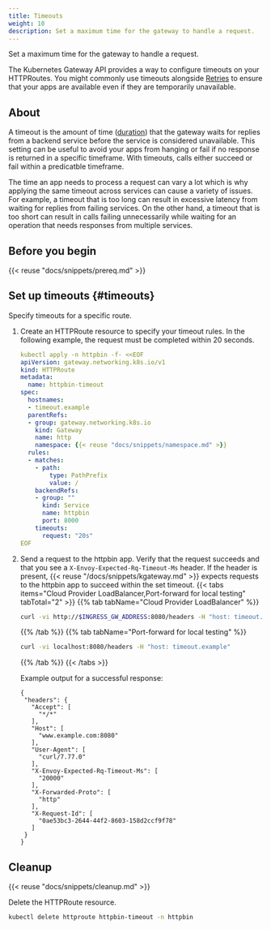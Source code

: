 ```yaml
---
title: Timeouts
weight: 10
description: Set a maximum time for the gateway to handle a request.
---
```


Set a maximum time for the gateway to handle a request.

The Kubernetes Gateway API provides a way to configure timeouts on your HTTPRoutes. You might commonly use timeouts alongside [Retries](../retry/) to ensure that your apps are available even if they are temporarily unavailable.

## About

A timeout is the amount of time ([duration](https://protobuf.dev/reference/protobuf/google.protobuf/#duration)) that the gateway waits for replies from a backend service before the service is considered unavailable. This setting can be useful to avoid your apps from hanging or fail if no response is returned in a specific timeframe. With timeouts, calls either succeed or fail within a predicatble timeframe.

The time an app needs to process a request can vary a lot which is why applying the same timeout across services can cause a variety of issues. For example, a timeout that is too long can result in excessive latency from waiting for replies from failing services. On the other hand, a timeout that is too short can result in calls failing unnecessarily while waiting for an operation that needs responses from multiple services.

## Before you begin

{{< reuse "docs/snippets/prereq.md" >}}

## Set up timeouts {#timeouts}
   
Specify timeouts for a specific route. 

1. Create an HTTPRoute resource to specify your timeout rules. In the following example, the request must be completed within 20 seconds.  
   ```yaml
   kubectl apply -n httpbin -f- <<EOF
   apiVersion: gateway.networking.k8s.io/v1
   kind: HTTPRoute
   metadata:
     name: httpbin-timeout
   spec:
     hostnames:
     - timeout.example
     parentRefs:
     - group: gateway.networking.k8s.io
       kind: Gateway
       name: http
       namespace: {{< reuse "docs/snippets/namespace.md" >}}
     rules:
     - matches: 
       - path:
           type: PathPrefix
           value: /
       backendRefs:
       - group: ""
         kind: Service
         name: httpbin
         port: 8000
       timeouts:
         request: "20s"
   EOF
   ```

2. Send a request to the httpbin app. Verify that the request succeeds and that you see a `X-Envoy-Expected-Rq-Timeout-Ms` header. If the header is present, {{< reuse "/docs/snippets/kgateway.md" >}} expects requests to the httpbin app to succeed within the set timeout. 
   {{< tabs items="Cloud Provider LoadBalancer,Port-forward for local testing" tabTotal="2" >}}
   {{% tab tabName="Cloud Provider LoadBalancer" %}}
   ```sh
   curl -vi http://$INGRESS_GW_ADDRESS:8080/headers -H "host: timeout.example:8080"
   ```
   {{% /tab %}}
   {{% tab tabName="Port-forward for local testing" %}}
   ```sh
   curl -vi localhost:8080/headers -H "host: timeout.example"
   ```
   {{% /tab %}}
   {{< /tabs >}}

   Example output for a successful response: 
   ```console {hl_lines=[12,13]}
   {
    "headers": {
      "Accept": [
        "*/*"
      ],
      "Host": [
        "www.example.com:8080"
      ],
      "User-Agent": [
        "curl/7.77.0"
      ],
      "X-Envoy-Expected-Rq-Timeout-Ms": [
        "20000"
      ],
      "X-Forwarded-Proto": [
        "http"
      ],
      "X-Request-Id": [
        "0ae53bc3-2644-44f2-8603-158d2ccf9f78"
      ]
    }
   }
   ```

## Cleanup

{{< reuse "docs/snippets/cleanup.md" >}}

Delete the HTTPRoute resource.
   
```sh
kubectl delete httproute httpbin-timeout -n httpbin
```

